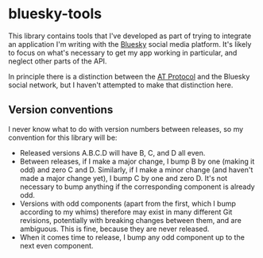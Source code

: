 # bluesky-tools

This library contains tools that I've developed as part of trying to integrate
an application I'm writing with the [Bluesky](https://bsky.social) social media
platform. It's likely to focus on what's necessary to get my app working in
particular, and neglect other parts of the API.

In principle there is a distinction between the [AT
Protocol](https://atproto.com/) and the Bluesky social network, but I haven't
attempted to make that distinction here.

## Version conventions

I never know what to do with version numbers between releases, so my convention
for this library will be:

* Released versions A.B.C.D will have B, C, and D all even.
* Between releases, if I make a major change, I bump B by one (making it
  odd) and zero C and D. Similarly, if I make a minor change (and haven't made a
  major change yet), I bump C by one and zero D. It's not necessary to bump
  anything if the corresponding component is already odd.
* Versions with odd components (apart from the first, which I bump according to
  my whims) therefore may exist in many different Git revisions, potentially
  with breaking changes between them, and are ambiguous. This is fine, because
  they are never released.
* When it comes time to release, I bump any odd component up to the next even
  component.
